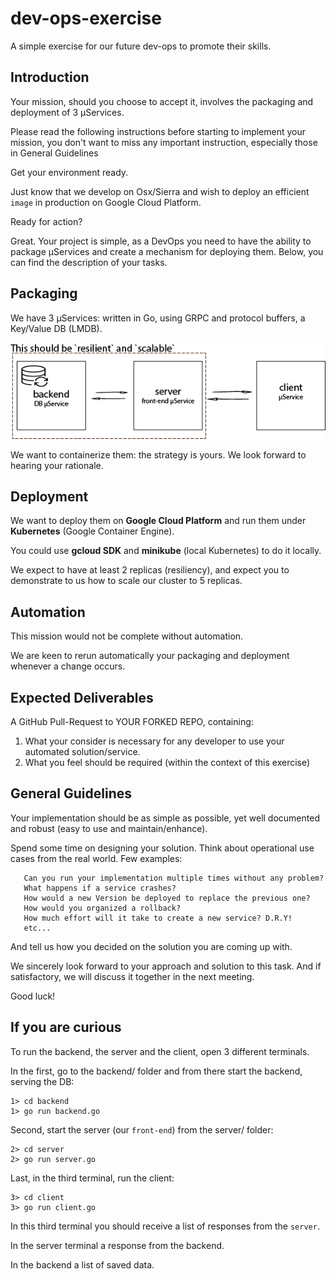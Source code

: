 # dev-ops-exercise
A simple exercise for our future dev-ops to promote their skills.

## Introduction

   Your mission, should you choose to accept it, involves the packaging and deployment of 3 μServices.

   Please read the following instructions before starting to implement your mission, you don't want to miss any important instruction, especially those in General Guidelines

   Get your environment ready.

   Just know that we develop on Osx/Sierra and wish to deploy an efficient `image` in production on Google Cloud Platform.

   Ready for action?

   Great.
   Your project is simple, as a DevOps you need to have the ability to package μServices and create a mechanism for deploying them.
   Below, you can find the description of your tasks.

## Packaging

   We have 3 μServices: written in Go, using GRPC and protocol buffers, a Key/Value DB (LMDB).

   ![Our little system](./dev-ops-exercise_201709.png)

   We want to containerize them: the strategy is yours.
   We look forward to hearing your rationale.

## Deployment

   We want to deploy them on __Google Cloud Platform__ and run them under __Kubernetes__ (Google Container Engine).

   You could use __gcloud SDK__ and __minikube__ (local Kubernetes) to do it locally.

   We expect to have at least 2 replicas (resiliency), and expect you to demonstrate to us how to scale our cluster to 5 replicas.

## Automation

   This mission would not be complete without automation.

   We are keen to rerun automatically your packaging and deployment whenever a change occurs.

## Expected Deliverables

   A GitHub Pull-Request to YOUR FORKED REPO, containing:

   1. What your consider is necessary for any developer to use your automated solution/service.
   2. What you feel should be required (within the context of this exercise)

##  General Guidelines

   Your implementation should be as simple as possible, yet well documented and robust (easy to use and maintain/enhance).

   Spend some time on designing your solution. Think about operational use cases from the real world. Few examples:

       Can you run your implementation multiple times without any problem?
       What happens if a service crashes?
       How would a new Version be deployed to replace the previous one?
       How would you organized a rollback?
       How much effort will it take to create a new service? D.R.Y!
       etc...

   And tell us how you decided on the solution you are coming up with.

   We sincerely look forward to your approach and solution to this task. And if satisfactory, we will discuss it together in the next meeting.

   Good luck!

## If you are curious

To run the backend, the server and the client, open 3 different terminals.

In the first, go to the backend/ folder and from there start the backend, serving the DB:

    1> cd backend
    1> go run backend.go

Second, start the server (our `front-end`) from the server/ folder:

    2> cd server
    2> go run server.go

Last, in the third terminal,  run the client:

    3> cd client
    3> go run client.go

In this third terminal you should receive a list of responses from the `server`.

In the server terminal a response from the backend.

In the backend a list of saved data.

